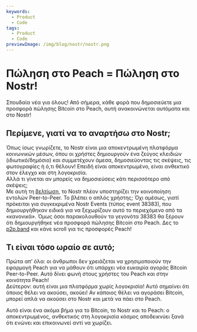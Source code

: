 ```yaml
---
keywords:
  - Product
  - Code
tags:
  - Product
  - Code
previewImage: /img/blog/nostr/nostr.png
---
```


# Πώληση στο Peach = Πώληση στο Nostr!

Σπουδαία νέα για όλους! Από σήμερα, κάθε φορά που δημοσιεύετε μια προσφορά πώλησης Bitcoin στο Peach, αυτή ανακοινώνεται αυτόματα και στο Nostr!

## Περίμενε, γιατί να το αναρτήσω στο Nostr;

Όπως ίσως γνωρίζετε, το Nostr είναι μια αποκεντρωμένη πλατφόρμα κοινωνικών μέσων, όπου οι χρήστες δημιουργούν ένα ζεύγος κλειδιών (ιδιωτικό/δημόσιο) και συμμετέχουν άμεσα, δημοσιεύοντας τις σκέψεις, τις φωτογραφίες ή ό,τι θέλουν! Επειδή είναι αποκεντρωμένο, είναι ανθεκτικό στον έλεγχο και στη λογοκρισία.  
Αλλά τι γίνεται αν μπορείς να δημοσιεύσεις κάτι περισσότερο από σκέψεις;  
Με αυτή τη [βελτίωση](https://nips.nostr.com/69), το Nostr πλέον υποστηρίζει την κοινοποίηση εντολών Peer-to-Peer. Το βλέπει ο απλός χρήστης; Όχι αμέσως, γιατί πρόκειται για συγκεκριμένα Nostr Events (τύπος event 38383), που δημιουργήθηκαν ειδικά για να ξεχωρίζουν αυτό το περιεχόμενο από τα «κανονικά». Όμως όσοι παρακολουθούν τα γεγονότα 38383 θα ξέρουν ότι δημιουργήθηκε νέα προσφορά πώλησης Bitcoin στο Peach. Δες το [p2p.band](https://p2p.band/) και κάνε scroll για τις προσφορές Peach!

## Τι είναι τόσο ωραίο σε αυτό;

Πρώτα απ’ όλα: οι άνθρωποι δεν χρειάζεται να χρησιμοποιούν την εφαρμογή Peach για να μάθουν ότι υπάρχει νέα ευκαιρία αγοράς Bitcoin Peer-to-Peer. Αυτό δίνει φωνή στους χρήστες του Peach και στην κοινότητα Peach!  
Δεύτερον: αυτή είναι μια πλατφόρμα χωρίς λογοκρισία! Αυτό σημαίνει ότι όποιος θέλει να ακούσει, ακούει! Αν κάποιος θέλει να αγοράσει Bitcoin, μπορεί απλά να ακούσει στο Nostr και μετά να πάει στο Peach.

Αυτό είναι ένα ακόμα βήμα για το Bitcoin, το Nostr και το Peach: ο αποκεντρωμένος, ανθεκτικός στη λογοκρισία κόσμος αποδεικνύει ξανά ότι ενώνει και επικοινωνεί αντί να χωρίζει.
